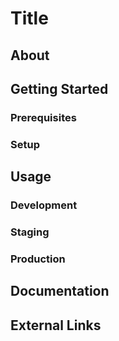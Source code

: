 # Title

## About

## Getting Started

### Prerequisites

### Setup

## Usage

### Development

### Staging

### Production

## Documentation

## External Links